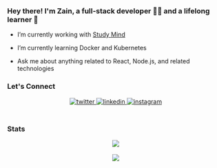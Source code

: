 ### Hey there! I'm Zain, a full-stack developer 👨‍💻 and a lifelong learner 🚀

- I’m currently working with [Study Mind](https://studymind.co.uk/)

- I’m currently learning Docker and Kubernetes

- Ask me about anything related to React, Node.js, and related technologies

### Let's Connect

<div align="center">
<a href="https://twitter.com/thezainsajid" target="_blank">
<img src=https://img.shields.io/badge/twitter-%2300acee.svg?&style=for-the-badge&logo=twitter&logoColor=white alt=twitter style="margin-bottom: 5px;" />
</a>
<a href="https://linkedin.com/in/thezainsajid" target="_blank">
<img src=https://img.shields.io/badge/linkedin-%231E77B5.svg?&style=for-the-badge&logo=linkedin&logoColor=white alt=linkedin style="margin-bottom: 5px;" />
</a>
<a href="https://instagram.com/thezainsajid" target="_blank">
<img src=https://img.shields.io/badge/instagram-%23000000.svg?&style=for-the-badge&logo=instagram&logoColor=white alt=instagram style="margin-bottom: 5px;" />
</a>  
</div>  


<br/>

### Stats

<div align="center"><img src="https://github-readme-stats.vercel.app/api?username=zain-sajid&show_icons=true&count_private=true&hide_border=true" align="center" /></div>

<br/>

<div align="center">
<img src="https://komarev.com/ghpvc/?username=zain-sajid&&style=flat-square" align="center" />
</div>

<br />
